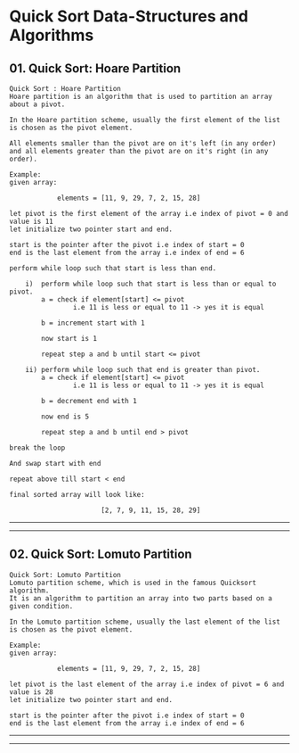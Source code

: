 # Quick Sort Data-Structures and Algorithms

## 01. Quick Sort: Hoare Partition

    Quick Sort : Hoare Partition
    Hoare partition is an algorithm that is used to partition an array about a pivot.

    In the Hoare partition scheme, usually the first element of the list is chosen as the pivot element.

    All elements smaller than the pivot are on it's left (in any order) and all elements greater than the pivot are on it's right (in any order).

    Example:
    given array:

                elements = [11, 9, 29, 7, 2, 15, 28]

    let pivot is the first element of the array i.e index of pivot = 0 and value is 11
    let initialize two pointer start and end.

    start is the pointer after the pivot i.e index of start = 0
    end is the last element from the array i.e index of end = 6

    perform while loop such that start is less than end.

        i)  perform while loop such that start is less than or equal to pivot.
            a = check if element[start] <= pivot
                    i.e 11 is less or equal to 11 -> yes it is equal

            b = increment start with 1

            now start is 1

            repeat step a and b until start <= pivot

        ii) perform while loop such that end is greater than pivot.
            a = check if element[start] <= pivot
                    i.e 11 is less or equal to 11 -> yes it is equal

            b = decrement end with 1

            now end is 5

            repeat step a and b until end > pivot

    break the loop

    And swap start with end

    repeat above till start < end

    final sorted array will look like:

                           [2, 7, 9, 11, 15, 28, 29]

---

---

## 02. Quick Sort: Lomuto Partition

    Quick Sort: Lomuto Partition
    Lomuto partition scheme, which is used in the famous Quicksort algorithm.
    It is an algorithm to partition an array into two parts based on a given condition.

    In the Lomuto partition scheme, usually the last element of the list is chosen as the pivot element.

    Example:
    given array:

                elements = [11, 9, 29, 7, 2, 15, 28]

    let pivot is the last element of the array i.e index of pivot = 6 and value is 28
    let initialize two pointer start and end.

    start is the pointer after the pivot i.e index of start = 0
    end is the last element from the array i.e index of end = 6

---

---
